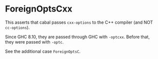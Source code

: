 # ForeignOptsCxx

This asserts that cabal passes `cxx-options` to the C++ compiler (and NOT `cc-options`).

Since GHC 8.10, they are passed through GHC with `-optcxx`. Before that, they were passed with `-optc`.

See the additional case `ForeignOptsC`.
